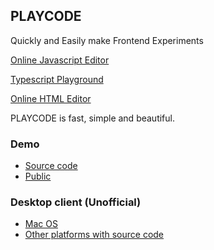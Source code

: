 ## PLAYCODE
Quickly and Easily make Frontend Experiments

[Online Javascript Editor](https://playcode.io/online-javascript-editor)

[Typescript Playground](https://playcode.io/typescript-playground)

[Online HTML Editor](https://playcode.io/online-html-editor)

PLAYCODE is fast, simple and beautiful.

### Demo 
 - [Source code](https://playcode.io/santa?tabs=game.js&output)
 - [Public](http://santa.playcode.io)

### Desktop client (Unofficial)
- [Mac OS](https://github.com/playcode/playcode-desktop/releases)
- [Other platforms with source code](https://github.com/playcode/playcode-desktop)
